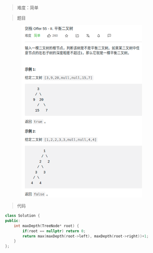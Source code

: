> 难度：简单


> 题目

<div align="center" style="zoom:80%"><img src="./pic/55-1.png"></div>

> 代码

```cpp
class Solution {
public:
    int maxDepth(TreeNode* root) {
        if(root == nullptr) return 0;
        return max(maxDepth(root->left), maxDepth(root->right))+1;
    }
};
```